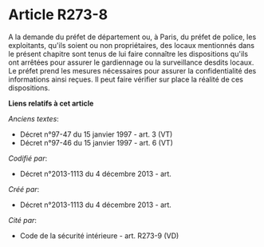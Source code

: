 # Article R273-8

A la demande du préfet de département ou, à Paris, du préfet de police, les exploitants, qu'ils soient ou non propriétaires,
des locaux mentionnés dans le présent chapitre sont tenus de lui faire connaître les dispositions qu'ils ont arrêtées pour
assurer le gardiennage ou la surveillance desdits locaux. Le préfet prend les mesures nécessaires pour assurer la
confidentialité des informations ainsi reçues. Il peut faire vérifier sur place la réalité de ces dispositions.

**Liens relatifs à cet article**

_Anciens textes_:

  - Décret n°97-47 du 15 janvier 1997 - art. 3 (VT)
  - Décret n°97-46 du 15 janvier 1997 - art. 6 (VT)

_Codifié par_:

  - Décret n°2013-1113 du 4 décembre 2013 - art.

_Créé par_:

  - Décret n°2013-1113 du 4 décembre 2013 - art.

_Cité par_:

  - Code de la sécurité intérieure - art. R273-9 (VD)
